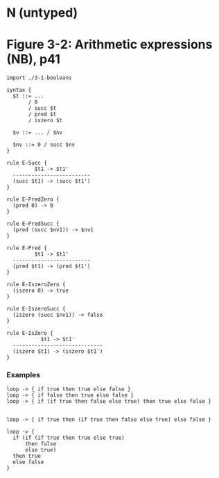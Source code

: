 # N (untyped)
# Figure 3-2: Arithmetic expressions (NB), p41

    import ./3-1-booleans

    syntax {
      $t ::= ...
           / 0
           / succ $t
           / pred $t
           / iszero $t

      $v ::= ... / $nv

      $nv ::= 0 / succ $nv
    }

    rule E-Succ {
             $t1 -> $t1'
      -------------------------
      (succ $t1) -> (succ $t1')
    }

    rule E-PredZero {
      (pred 0) -> 0
    }

    rule E-PredSucc {
      (pred (succ $nv1)) -> $nv1
    }

    rule E-Pred {
             $t1 -> $t1'
      -------------------------
      (pred $t1) -> (pred $t1')
    }

    rule E-IszeroZero {
      (iszero 0) -> true
    }

    rule E-IszeroSucc {
      (iszero (succ $nv1)) -> false
    }

    rule E-IsZero {
               $t1 -> $t1'
      -----------------------------
      (iszero $t1) -> (iszero $t1')
    }


### Examples

    loop -> { if true then true else false }
    loop -> { if false then true else false }
    loop -> { if (if true then false else true) then true else false }


    loop -> { if true then (if true then false else true) else false }

    loop -> {
      if (if (if true then true else true)
          then false
          else true)
      then true
      else false
    }
